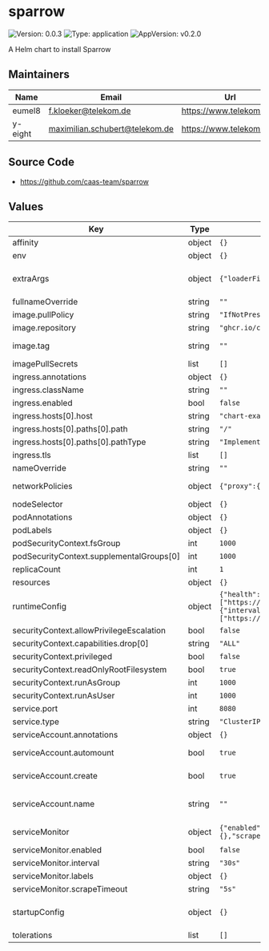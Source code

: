 # sparrow

![Version: 0.0.3](https://img.shields.io/badge/Version-0.0.3-informational?style=flat-square) ![Type: application](https://img.shields.io/badge/Type-application-informational?style=flat-square) ![AppVersion: v0.2.0](https://img.shields.io/badge/AppVersion-v0.2.0-informational?style=flat-square)

A Helm chart to install Sparrow

## Maintainers

| Name    | Email                            | Url                       |
|---------|----------------------------------|---------------------------|
| eumel8  | <f.kloeker@telekom.de>           | <https://www.telekom.com> |
| y-eight | <maximilian.schubert@telekom.de> | <https://www.telekom.com> |

## Source Code

* <https://github.com/caas-team/sparrow>

## Values

| Key                                      | Type   | Default                                                                                                                                                                                                     | Description                                                                                                            |
|------------------------------------------|--------|-------------------------------------------------------------------------------------------------------------------------------------------------------------------------------------------------------------|------------------------------------------------------------------------------------------------------------------------|
| affinity                                 | object | `{}`                                                                                                                                                                                                        |                                                                                                                        |
| env                                      | object | `{}`                                                                                                                                                                                                        |                                                                                                                        |
| extraArgs                                | object | `{"loaderFilePath":"/runconfig/checks.yaml","loaderType":"file"}`                                                                                                                                           | extra command line start parameters see: https://github.com/caas-team/sparrow/blob/main/docs/sparrow_run.md            |
| fullnameOverride                         | string | `""`                                                                                                                                                                                                        |                                                                                                                        |
| image.pullPolicy                         | string | `"IfNotPresent"`                                                                                                                                                                                            |                                                                                                                        |
| image.repository                         | string | `"ghcr.io/caas-team/sparrow"`                                                                                                                                                                               |                                                                                                                        |
| image.tag                                | string | `""`                                                                                                                                                                                                        | Overrides the image tag whose default is the chart appVersion.                                                         |
| imagePullSecrets                         | list   | `[]`                                                                                                                                                                                                        |                                                                                                                        |
| ingress.annotations                      | object | `{}`                                                                                                                                                                                                        |                                                                                                                        |
| ingress.className                        | string | `""`                                                                                                                                                                                                        |                                                                                                                        |
| ingress.enabled                          | bool   | `false`                                                                                                                                                                                                     |                                                                                                                        |
| ingress.hosts[0].host                    | string | `"chart-example.local"`                                                                                                                                                                                     |                                                                                                                        |
| ingress.hosts[0].paths[0].path           | string | `"/"`                                                                                                                                                                                                       |                                                                                                                        |
| ingress.hosts[0].paths[0].pathType       | string | `"ImplementationSpecific"`                                                                                                                                                                                  |                                                                                                                        |
| ingress.tls                              | list   | `[]`                                                                                                                                                                                                        |                                                                                                                        |
| nameOverride                             | string | `""`                                                                                                                                                                                                        |                                                                                                                        |
| networkPolicies                          | object | `{"proxy":{"enabled":false}}`                                                                                                                                                                               | define a network policy that will open egress traffic to a proxy                                                       |
| nodeSelector                             | object | `{}`                                                                                                                                                                                                        |                                                                                                                        |
| podAnnotations                           | object | `{}`                                                                                                                                                                                                        |                                                                                                                        |
| podLabels                                | object | `{}`                                                                                                                                                                                                        |                                                                                                                        |
| podSecurityContext.fsGroup               | int    | `1000`                                                                                                                                                                                                      |                                                                                                                        |
| podSecurityContext.supplementalGroups[0] | int    | `1000`                                                                                                                                                                                                      |                                                                                                                        |
| replicaCount                             | int    | `1`                                                                                                                                                                                                         |                                                                                                                        |
| resources                                | object | `{}`                                                                                                                                                                                                        |                                                                                                                        |
| runtimeConfig                            | object | `{"health":{"targets":["https://www.example.com/","https://www.google.com/"]},"latency":{"interval":1,"retry":{"count":3,"delay":1},"targets":["https://example.com/","https://google.com/"],"timeout":3}}` | runtime configuration of the Sparrow see: https://github.com/caas-team/sparrow#runtime                                 |
| securityContext.allowPrivilegeEscalation | bool   | `false`                                                                                                                                                                                                     |                                                                                                                        |
| securityContext.capabilities.drop[0]     | string | `"ALL"`                                                                                                                                                                                                     |                                                                                                                        |
| securityContext.privileged               | bool   | `false`                                                                                                                                                                                                     |                                                                                                                        |
| securityContext.readOnlyRootFilesystem   | bool   | `true`                                                                                                                                                                                                      |                                                                                                                        |
| securityContext.runAsGroup               | int    | `1000`                                                                                                                                                                                                      |                                                                                                                        |
| securityContext.runAsUser                | int    | `1000`                                                                                                                                                                                                      |                                                                                                                        |
| service.port                             | int    | `8080`                                                                                                                                                                                                      |                                                                                                                        |
| service.type                             | string | `"ClusterIP"`                                                                                                                                                                                               |                                                                                                                        |
| serviceAccount.annotations               | object | `{}`                                                                                                                                                                                                        | Annotations to add to the service account                                                                              |
| serviceAccount.automount                 | bool   | `true`                                                                                                                                                                                                      | Automatically mount a ServiceAccount's API credentials?                                                                |
| serviceAccount.create                    | bool   | `true`                                                                                                                                                                                                      | Specifies whether a service account should be created                                                                  |
| serviceAccount.name                      | string | `""`                                                                                                                                                                                                        | The name of the service account to use. If not set and create is true, a name is generated using the fullname template |
| serviceMonitor                           | object | `{"enabled":false,"interval":"30s","labels":{},"scrapeTimeout":"5s"}`                                                                                                                                       | Configure a service monitor for prometheus-operator                                                                    |
| serviceMonitor.enabled                   | bool   | `false`                                                                                                                                                                                                     | Enable the serviceMonitor                                                                                              |
| serviceMonitor.interval                  | string | `"30s"`                                                                                                                                                                                                     | Sets the scrape interval                                                                                               |
| serviceMonitor.labels                    | object | `{}`                                                                                                                                                                                                        | Additional label added to the service Monitor                                                                          |
| serviceMonitor.scrapeTimeout             | string | `"5s"`                                                                                                                                                                                                      | Sets the scrape timeout                                                                                                |
| startupConfig                            | object | `{}`                                                                                                                                                                                                        | startup configuration of the Sparrow see: https://github.com/caas-team/sparrow/blob/main/docs/sparrow_run.md           |
| tolerations                              | list   | `[]`                                                                                                                                                                                                        |                                                                                                                        |

